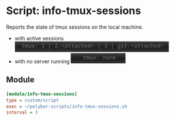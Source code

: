 # Script: info-tmux-sessions

Reports the state of tmux sessions on the local machine.

* with active sessions
![info-tmux-sessions](screenshots/1.png)
* with no server running
![info-tmux-sessions](screenshots/2.png)

## Module

```ini
[module/info-tmux-sessions]
type = custom/script
exec = ~/polybar-scripts/info-tmux-sessions.sh
interval = 3
```
